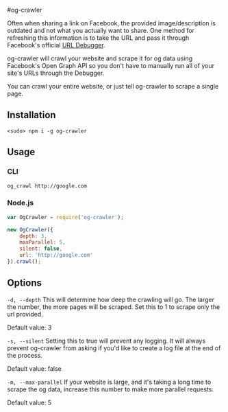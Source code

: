 #og-crawler

Often when sharing a link on Facebook, the provided image/description is outdated and not what you actually want to share. One method for refreshing this information is to take the URL and pass it through Facebook's official [URL Debugger](https://developers.facebook.com/tools/debug/).

og-crawler will crawl your website and scrape it for og data using Facebook's Open Graph API so you don't have to manually run all of your site's URLs through the Debugger.

You can crawl your entire website, or just tell og-crawler to scrape a single page.

## Installation

```
<sudo> npm i -g og-crawler
```

## Usage

### CLI

```
og_crawl http://google.com
```

### Node.js

```javascript
var OgCrawler = require('og-crawler');

new OgCrawler({
	depth: 3,
	maxParallel: 5,
	silent: false,
	url: 'http://google.com'
}).crawl();
```

## Options

`-d, --depth` This will determine how deep the crawling will go. The larger the number, the more pages will be scraped. Set this to 1 to scrape only the url provided.

Default value: 3

`-s, --silent` Setting this to true will prevent any logging. It will always prevent og-crawler from asking if you'd like to create a log file at the end of the process.

Default value: false

`-m, --max-parallel` If your website is large, and it's taking a long time to scrape the og data, increase this number to make more parallel requests.

Default value: 5